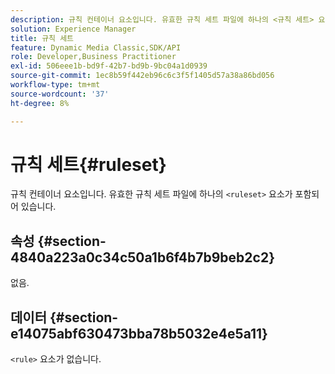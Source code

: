 ```yaml
---
description: 규칙 컨테이너 요소입니다. 유효한 규칙 세트 파일에 하나의 <규칙 세트> 요소가 포함되어 있습니다.
solution: Experience Manager
title: 규칙 세트
feature: Dynamic Media Classic,SDK/API
role: Developer,Business Practitioner
exl-id: 506eee1b-bd9f-42b7-bd9b-9bc04a1d0939
source-git-commit: 1ec8b59f442eb96c6c3f5f1405d57a38a86bd056
workflow-type: tm+mt
source-wordcount: '37'
ht-degree: 8%

---
```


# 규칙 세트{#ruleset}

규칙 컨테이너 요소입니다. 유효한 규칙 세트 파일에 하나의 `<ruleset>` 요소가 포함되어 있습니다.

## 속성 {#section-4840a223a0c34c50a1b6f4b7b9beb2c2}

없음.

## 데이터 {#section-e14075abf630473bba78b5032e4e5a11}

`<rule>` 요소가 없습니다.
